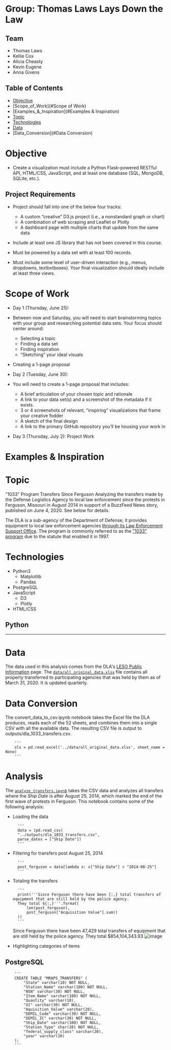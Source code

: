 # Group: Thomas Laws Lays Down the Law

## Team
* Thomas Laws
* Kellie Cox
* Alicia Cheasty
* Kevin Eugene
* Anna Givens

## Table of Contents
* [Objective](#Objective)
* [Scope_of_Work](#Scope of Work)
* [Examples_&_Inspiration](#Examples & Inspiration)
* [Topic](#Topic)
* [Technologies](#Technologies)
* [Data](#Data)
* [Data_Conversion](#Data Conversion)


# Objective 
* Create a visualization must include a Python Flask–powered RESTful API, HTML/CSS, JavaScript, and at least one database (SQL, MongoDB, SQLite, etc.). 

## Project Requirements

* Project should fall into one of the below four tracks: 
    * A custom “creative” D3.js project (i.e., a nonstandard graph or chart)
    * A combination of web scraping and Leaflet or Plotly
    * A dashboard page with multiple charts that update from the same data

* Include at least one JS library that has not been covered in this course.
* Must be powered by a data set with at least 100 records.
* Must include some level of user-driven interaction (e.g., menus, dropdowns, textbxtboxes). Your final visualization should ideally include at least three views. 

 
# Scope of Work
* Day 1 (Thursday, June 25):
* Between now and Saturday, you will need to start brainstorming topics with your group and researching potential data sets. Your focus should center around:
	* Selecting a topic 	
	* Finding a data set	
	* Finding inspiration	
	* “Sketching” your ideal visuals
* Creating a 1-page proposal

* Day 2 (Tuesday, June 30): 
* You will need to create a 1-page proposal that includes:
	* A brief articulation of your chosen topic and rationale
	* A link to your data set(s) and a screenshot of the metadata if it exists.	
	* 3 or 4 screenshots of relevant, “inspiring” visualizations that frame your creative fodder	
	* A sketch of the final design 	
	* A link to the primary GitHub repository you’ll be housing your work in

* Day 3 (Thursday, July 2):
Project Work

# Examples & Inspiration


# Topic
"1033" Program Transfers Since Ferguson
Analyzing the transfers made by the Defense Logistics Agency to local law enforcement since the protests in Ferguson, Missouri in August 2014 in support of a BuzzFeed News story, published on June 4, 2020. See below for details.

The DLA is a sub-agency of the Department of Defense; it provides equipment to local law enforcement agencies [through its Law Enforcement Support Office](https://www.dla.mil/DispositionServices/Offers/Reutilization/LawEnforcement/PublicInformation/). The program is commonly referred to as the ["1033" program](https://www.dla.mil/DispositionServices/Offers/Reutilization/LawEnforcement/ProgramFAQs.aspx) due to the statute that enabled it in 1997.

# Technologies
* Python3
	* Matplotlib
	* Pandas
* PostgreSQL
* JavaScript
    * D3
    * Plotly
* HTML/CSS


## Python 
_____

# Data
The data used in this analysis comes from the DLA's [LESO Public Information](https://www.dla.mil/DispositionServices/Offers/Reutilization/LawEnforcement/PublicInformation/) page. The [`data/all_original_data.xlsx`](data/all_original_data.xlsx) file contains all property transferred to participating agencies that was held by them as of March 31, 2020. It is updated quarterly.

# Data Conversion
The convert_data_to_csv.ipynb notebook takes the Excel file the DLA produces, reads each of the 52 sheets, and combines them into a single CSV with all the available data. The resulting CSV file is output to outputs/dla_1033_transfers.csv.

        '''
        xls = pd.read_excel('../data/all_original_data.xlsx', sheet_name = None)
        '''

# Analysis
The [`analyze_transfers.ipynb`](notebooks/analyze_transfers.ipynb) takes the CSV data and analyzes all transfers where the *Ship Date* is after August 25, 2014, which marked the end of the first wave of protests in Ferguson. This notebook contains some of the following analysis:
* Loading the data

        '''
        data = (pd.read_csv(
        "../outputs/dla_1033_transfers.csv", 
        parse_dates = ["Ship Date"])
        '''

* Filtering for transfers post August 25, 2014

        '''
        post_ferguson = data[lambda x: x["Ship Date"] > "2014-08-25"]
        '''

* Totaling the transfers

        '''
        print('''Since Ferguson there have been {:,} total transfers of equipment that are still held by the police agency.
        They total ${:,}'''.format(
            len(post_ferguson),
            post_ferguson["Acquisition Value"].sum()
        ))
        '''
    Since Ferguson there have been 47,429 total transfers of equipment that are still held by the police agency.
    They total $854,104,343.93
![image]('../outputs/yearly_totals.png')

* Highlighting categories of items 

## PostgreSQL

        '''
        CREATE TABLE "MRAPS_TRANSFERS" (
            "State" varchar(10) NOT NULL,
            "Station_Name" varchar(100) NOT NULL,
            "NSN" varchar(30) NOT NULL,
            "Item_Name" varchar(100) NOT NULL,
            "Quantity" varchar(10),
            "UI" varchar(30) NOT NULL,
            "Aquisition_Value" varchar(20),
            "DEMIL_Code" varchar(30) NOT NULL,
            "DEMIL_IC" varchar(30) NOT NULL,
            "Ship_Date" varchar(100) NOT NULL,
            "Station_Type" char(20) NOT NULL,
            "federal_supply_class" varchar(30),
            "year" varchar(10)
        );
        '''

